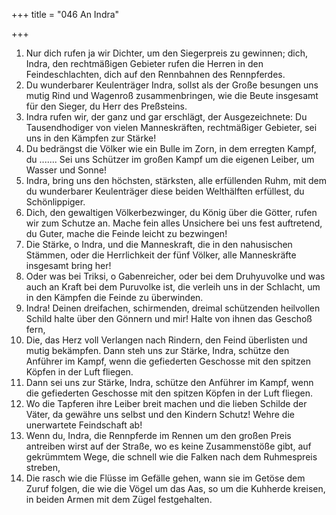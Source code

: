+++
title = "046 An Indra"

+++


1.	Nur dich rufen ja wir Dichter, um den Siegerpreis zu gewinnen; dich, Indra, den rechtmäßigen Gebieter rufen die Herren in den Feindeschlachten, dich auf den Rennbahnen des Rennpferdes.
2.	Du wunderbarer Keulenträger Indra, sollst als der Große besungen uns mutig Rind und Wagenroß zusammenbringen, wie die Beute insgesamt für den Sieger, du Herr des Preßsteins.
3.	Indra rufen wir, der ganz und gar erschlägt, der Ausgezeichnete: Du Tausendhodiger von vielen Manneskräften, rechtmäßiger Gebieter, sei uns in den Kämpfen zur Stärke!
4.	Du bedrängst die Völker wie ein Bulle im Zorn, in dem erregten Kampf, du ....... Sei uns Schützer im großen Kampf um die eigenen Leiber, um Wasser und Sonne!
5.	Indra, bring uns den höchsten, stärksten, alle erfüllenden Ruhm, mit dem du wunderbarer Keulenträger diese beiden Welthälften erfüllest, du Schönlippiger.
6.	Dich, den gewaltigen Völkerbezwinger, du König über die Götter, rufen wir zum Schutze an. Mache fein alles Unsichere bei uns fest auftretend, du Guter, mache die Feinde leicht zu bezwingen!
7.	Die Stärke, o Indra, und die Manneskraft, die in den nahusischen Stämmen, oder die Herrlichkeit der fünf Völker, alle Manneskräfte insgesamt bring her!
8.	Oder was bei Triksi, o Gabenreicher, oder bei dem Druhyuvolke und was auch an Kraft bei dem Puruvolke ist, die verleih uns in der Schlacht, um in den Kämpfen die Feinde zu überwinden.
9.	Indra! Deinen dreifachen, schirmenden, dreimal schützenden heilvollen Schild halte über den Gönnern und mir! Halte von ihnen das Geschoß fern,
10.	Die, das Herz voll Verlangen nach Rindern, den Feind überlisten und mutig bekämpfen. Dann steh uns zur Stärke, Indra, schütze den Anführer im Kampf, wenn die gefiederten Geschosse mit den spitzen Köpfen in der Luft fliegen.
11.	Dann sei uns zur Stärke, Indra, schütze den Anführer im Kampf, wenn die gefiederten Geschosse mit den spitzen Köpfen in der Luft fliegen.
12.	Wo die Tapferen ihre Leiber breit machen und die lieben Schilde der Väter, da gewähre uns selbst und den Kindern Schutz! Wehre die unerwartete Feindschaft ab!
13.	Wenn du, Indra, die Rennpferde im Rennen um den großen Preis antreiben wirst auf der Straße, wo es keine Zusammenstöße gibt, auf gekrümmtem Wege, die schnell wie die Falken nach dem Ruhmespreis streben,
14.	Die rasch wie die Flüsse im Gefälle gehen, wann sie im Getöse dem Zuruf folgen, die wie die Vögel um das Aas, so um die Kuhherde kreisen, in beiden Armen mit dem Zügel festgehalten.

